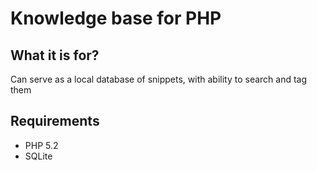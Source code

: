 # Knowledge base for PHP

## What it is for?

Can serve as a local database of snippets, with ability to search and tag them

## Requirements

- PHP 5.2
- SQLite

